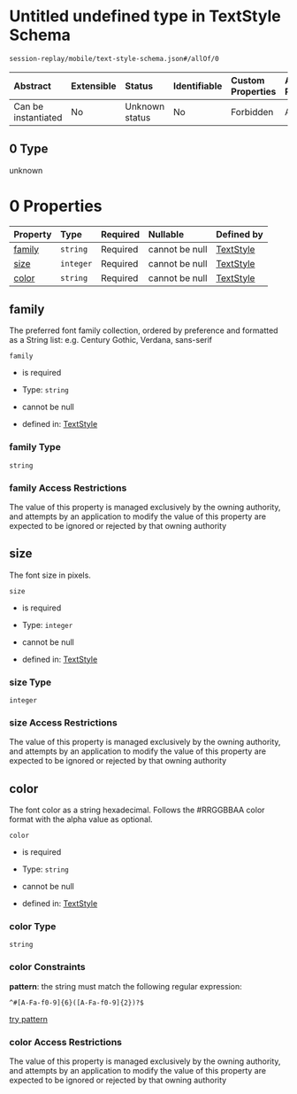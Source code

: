 # Untitled undefined type in TextStyle Schema

```txt
session-replay/mobile/text-style-schema.json#/allOf/0
```



| Abstract            | Extensible | Status         | Identifiable | Custom Properties | Additional Properties | Access Restrictions | Defined In                                                                                             |
| :------------------ | :--------- | :------------- | :----------- | :---------------- | :-------------------- | :------------------ | :----------------------------------------------------------------------------------------------------- |
| Can be instantiated | No         | Unknown status | No           | Forbidden         | Allowed               | Read only           | [text-style-schema.json\*](../out/session-replay/mobile/text-style-schema.json "open original schema") |

## 0 Type

unknown

# 0 Properties

| Property          | Type      | Required | Nullable       | Defined by                                                                                                                            |
| :---------------- | :-------- | :------- | :------------- | :------------------------------------------------------------------------------------------------------------------------------------ |
| [family](#family) | `string`  | Required | cannot be null | [TextStyle](text-style-schema-allof-0-properties-family.md "session-replay/mobile/text-style-schema.json#/allOf/0/properties/family") |
| [size](#size)     | `integer` | Required | cannot be null | [TextStyle](text-style-schema-allof-0-properties-size.md "session-replay/mobile/text-style-schema.json#/allOf/0/properties/size")     |
| [color](#color)   | `string`  | Required | cannot be null | [TextStyle](text-style-schema-allof-0-properties-color.md "session-replay/mobile/text-style-schema.json#/allOf/0/properties/color")   |

## family

The preferred font family collection, ordered by preference and formatted as a String list: e.g. Century Gothic, Verdana, sans-serif

`family`

* is required

* Type: `string`

* cannot be null

* defined in: [TextStyle](text-style-schema-allof-0-properties-family.md "session-replay/mobile/text-style-schema.json#/allOf/0/properties/family")

### family Type

`string`

### family Access Restrictions

The value of this property is managed exclusively by the owning authority, and attempts by an application to modify the value of this property are expected to be ignored or rejected by that owning authority

## size

The font size in pixels.

`size`

* is required

* Type: `integer`

* cannot be null

* defined in: [TextStyle](text-style-schema-allof-0-properties-size.md "session-replay/mobile/text-style-schema.json#/allOf/0/properties/size")

### size Type

`integer`

### size Access Restrictions

The value of this property is managed exclusively by the owning authority, and attempts by an application to modify the value of this property are expected to be ignored or rejected by that owning authority

## color

The font color as a string hexadecimal. Follows the #RRGGBBAA color format with the alpha value as optional.

`color`

* is required

* Type: `string`

* cannot be null

* defined in: [TextStyle](text-style-schema-allof-0-properties-color.md "session-replay/mobile/text-style-schema.json#/allOf/0/properties/color")

### color Type

`string`

### color Constraints

**pattern**: the string must match the following regular expression:&#x20;

```regexp
^#[A-Fa-f0-9]{6}([A-Fa-f0-9]{2})?$
```

[try pattern](https://regexr.com/?expression=%5E%23%5BA-Fa-f0-9%5D%7B6%7D\(%5BA-Fa-f0-9%5D%7B2%7D\)%3F%24 "try regular expression with regexr.com")

### color Access Restrictions

The value of this property is managed exclusively by the owning authority, and attempts by an application to modify the value of this property are expected to be ignored or rejected by that owning authority
